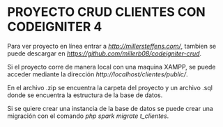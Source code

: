 # PROYECTO CRUD CLIENTES CON CODEIGNITER 4


Para ver proyecto en línea entrar a *http://millersteffens.com/*, tambien se puede descargar en *https://github.com/millerb08/codeigniter-crud*.



Si el proyecto corre de manera local con una maquina XAMPP, se puede acceder mediante la dirección *http://localhost/clientes/public/*.



En el archivo .zip se encuentra la carpeta del proyecto y un archivo .sql donde se encuentra la estructura de la base de datos.



Si se quiere crear una instancia de la base de datos se puede crear una migración con el comando  *php spark migrate t_clientes*.